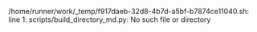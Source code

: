 /home/runner/work/_temp/f917daeb-32d8-4b7d-a5bf-b7874ce11040.sh: line 1: scripts/build_directory_md.py: No such file or directory
